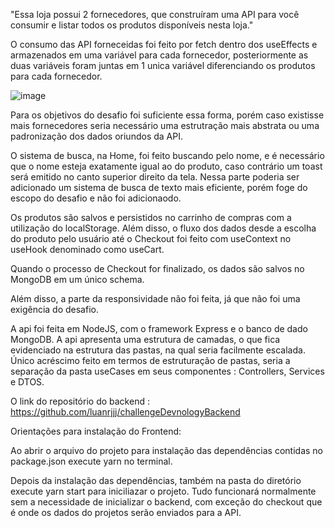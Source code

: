 "Essa loja possui 2 fornecedores, que construíram uma API para você consumir e listar todos os produtos disponíveis nesta loja."

O consumo das API forneceidas foi feito por fetch dentro dos useEffects e armazenados em uma variável para cada fornecedor, posteriormente as duas variáveis foram juntas em 1 unica variável diferenciando os produtos para cada fornecedor.

![image](https://user-images.githubusercontent.com/71605566/139563201-0ea764f6-b066-45c5-9926-c30187c3dd0c.png)


Para os objetivos do desafio foi suficiente essa forma, porém caso existisse mais fornecedores seria necessário uma estrutração mais abstrata ou uma padronização dos dados oriundos da API.

O sistema de busca, na Home, foi feito buscando pelo nome, e é necessário que o nome esteja exatamente igual ao do produto, caso contrário um toast será emitido no canto superior direito da tela. Nessa parte poderia ser adicionado um sistema de busca de texto mais eficiente, porém foge do escopo do desafio e não foi adicionaodo.

Os produtos são salvos e persistidos no carrinho de compras com a utilização do localStorage. Além disso, o fluxo dos dados desde a escolha do produto pelo usuário
 até o Checkout foi feito com useContext no useHook denominado como useCart.
 
 Quando o processo de Checkout for finalizado, os dados são salvos no MongoDB em um único schema.
 
Além disso, a parte da responsividade não foi feita, já que não foi uma exigência do desafio.

A api foi feita em NodeJS, com o framework Express e o banco de dado MongoDB. A api apresenta uma estrutura de camadas, o que fica evidenciado na estrutura das pastas, na qual seria facilmente escalada. Único acréscimo feito em termos de estruturação de pastas, seria a separação da pasta useCases em seus componentes : Controllers, Services e DTOS.

O link do repositório do backend : https://github.com/luanrjjj/challengeDevnologyBackend

 
Orientações para instalação do Frontend: 
 
Ao abrir o arquivo do projeto para instalação das dependências contidas no package.json execute yarn no terminal.


Depois da instalação das dependências, também na pasta do diretório execute yarn start para iniciliazar o projeto. Tudo funcionará normalmente sem a necessidade de inicializar o backend, com exceção do checkout que é onde os dados do projetos serão enviados para a API.



